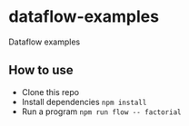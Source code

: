 # dataflow-examples
Dataflow examples

## How to use

- Clone this repo
- Install dependencies `npm install`
- Run a program `npm run flow -- factorial`

